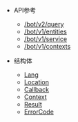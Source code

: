 * API参考

  * [/bot/v2/query](bot_v2_query.md)
  * [/bot/v1/entities](bot_v1_entities.md)
  * [/bot/v1/service](bot_v1_service.md)
  * [/bot/v1/contexts](bot_v1_contexts.md)


* 结构体
  * [Lang](lang.md)
  * [Location](location.md)
  * [Callback](callback.md)
  * [Context](context.md)
  * [Result](result.md)
  * [ErrorCode](ErrorCode.md)
